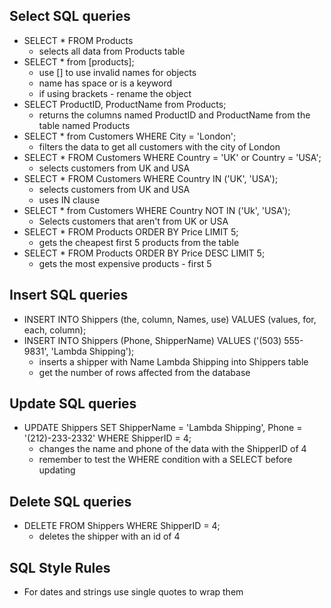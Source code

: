 ## Select SQL queries

- SELECT \* FROM Products
  - selects all data from Products table
- SELECT \* from [products];
  - use [] to use invalid names for objects
  - name has space or is a keyword
  - if using brackets - rename the object
- SELECT ProductID, ProductName from Products;
  - returns the columns named ProductID and ProductName from the table named Products
- SELECT \* from Customers WHERE City = 'London';
  - filters the data to get all customers with the city of London
- SELECT \* FROM Customers WHERE Country = 'UK' or Country = 'USA';
  - selects customers from UK and USA
- SELECT \* FROM Customers WHERE Country IN ('UK', 'USA');
  - selects customers from UK and USA
  - uses IN clause
- SELECT \* from Customers WHERE Country NOT IN ('Uk', 'USA');
  - Selects customers that aren't from UK or USA
- SELECT \* FROM Products ORDER BY Price LIMIT 5;
  - gets the cheapest first 5 products from the table
- SELECT \* FROM Products ORDER BY Price DESC LIMIT 5;
  - gets the most expensive products - first 5

## Insert SQL queries

- INSERT INTO Shippers (the, column, Names, use) VALUES (values, for, each, column);
- INSERT INTO Shippers (Phone, ShipperName) VALUES ('(503) 555-9831', 'Lambda Shipping');
  - inserts a shipper with Name Lambda Shipping into Shippers table
  - get the number of rows affected from the database

## Update SQL queries

- UPDATE Shippers SET ShipperName = 'Lambda Shipping', Phone = '(212)-233-2332' WHERE ShipperID = 4;
  - changes the name and phone of the data with the ShipperID of 4
  - remember to test the WHERE condition with a SELECT before updating

## Delete SQL queries

- DELETE FROM Shippers WHERE ShipperID = 4;
  - deletes the shipper with an id of 4

## SQL Style Rules

- For dates and strings use single quotes to wrap them
